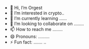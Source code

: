- 👋 Hi, I’m Orgest
- 👀 I’m interested in crypto..
- 🌱 I’m currently learning ......
- 💞️ I’m looking to collaborate on ........
- 📫 How to reach me ........
- 😄 Pronouns: .........
- ⚡ Fun fact: .......
..
<!---
orgestduro743/orgestduro743 is a ✨ special ✨ repository because its `README.md` (this file) appears on your GitHub profile.
You can click the Preview link to take a look at your changes.
--->
